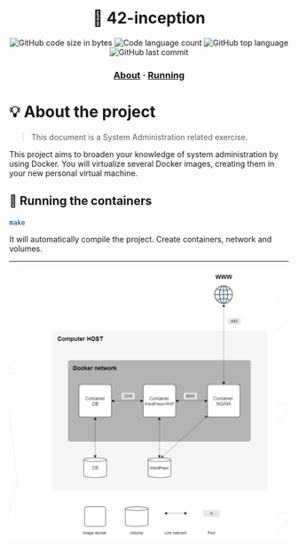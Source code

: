 <h1 align="center">
	👾  42-inception
</h1>

<p align="center">
	<img alt="GitHub code size in bytes" src="https://img.shields.io/github/languages/code-size/MVPee/42-inception?color=lightblue" />
	<img alt="Code language count" src="https://img.shields.io/github/languages/count/MVPee/42-inception?color=yellow" />
	<img alt="GitHub top language" src="https://img.shields.io/github/languages/top/MVPee/42-inception?color=blue" />
	<img alt="GitHub last commit" src="https://img.shields.io/github/last-commit/MVPee/42-inception?color=green" />
</p>

<h3 align="center">
	<a href="#-about-the-project">About</a>
	<span> · </span>
	<a href="#-running-the-containers">Running</a>
</h3>


# 💡 About the project
>This document is a System Administration related exercise.

This project aims to broaden your knowledge of system administration by using Docker.
You will virtualize several Docker images, creating them in your new personal virtual
machine.

## 🚀 Running the containers 

```bash
make
```
It will automatically compile the project. Create containers, network and volumes.

---

<p align="center">
	<img src="./.images/network.png" width="600">
</p>
